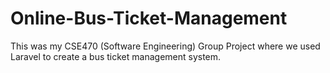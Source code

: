 # Online-Bus-Ticket-Management
This was my CSE470 (Software Engineering) Group Project where we used Laravel to create a bus ticket management system.
